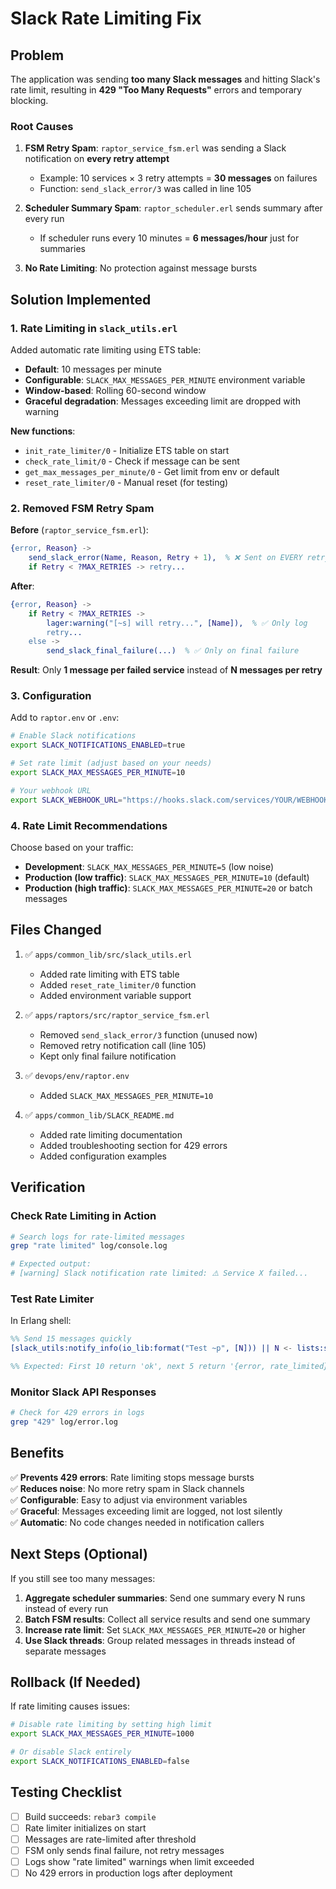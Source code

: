 # Slack Rate Limiting Fix

## Problem

The application was sending **too many Slack messages** and hitting Slack's rate limit, resulting in **429 "Too Many Requests"** errors and temporary blocking.

### Root Causes

1. **FSM Retry Spam**: `raptor_service_fsm.erl` was sending a Slack notification on **every retry attempt**
   - Example: 10 services × 3 retry attempts = **30 messages** on failures
   - Function: `send_slack_error/3` was called in line 105

2. **Scheduler Summary Spam**: `raptor_scheduler.erl` sends summary after every run
   - If scheduler runs every 10 minutes = **6 messages/hour** just for summaries

3. **No Rate Limiting**: No protection against message bursts

## Solution Implemented

### 1. Rate Limiting in `slack_utils.erl`

Added automatic rate limiting using ETS table:

- **Default**: 10 messages per minute
- **Configurable**: `SLACK_MAX_MESSAGES_PER_MINUTE` environment variable
- **Window-based**: Rolling 60-second window
- **Graceful degradation**: Messages exceeding limit are dropped with warning

**New functions**:
- `init_rate_limiter/0` - Initialize ETS table on start
- `check_rate_limit/0` - Check if message can be sent
- `get_max_messages_per_minute/0` - Get limit from env or default
- `reset_rate_limiter/0` - Manual reset (for testing)

### 2. Removed FSM Retry Spam

**Before** (`raptor_service_fsm.erl`):
```erlang
{error, Reason} ->
    send_slack_error(Name, Reason, Retry + 1),  % ❌ Sent on EVERY retry
    if Retry < ?MAX_RETRIES -> retry...
```

**After**:
```erlang
{error, Reason} ->
    if Retry < ?MAX_RETRIES -> 
        lager:warning("[~s] will retry...", [Name]),  % ✅ Only log
        retry...
    else ->
        send_slack_final_failure(...)  % ✅ Only on final failure
```

**Result**: Only **1 message per failed service** instead of **N messages per retry**

### 3. Configuration

Add to `raptor.env` or `.env`:

```bash
# Enable Slack notifications
export SLACK_NOTIFICATIONS_ENABLED=true

# Set rate limit (adjust based on your needs)
export SLACK_MAX_MESSAGES_PER_MINUTE=10

# Your webhook URL
export SLACK_WEBHOOK_URL="https://hooks.slack.com/services/YOUR/WEBHOOK/URL"
```

### 4. Rate Limit Recommendations

Choose based on your traffic:

- **Development**: `SLACK_MAX_MESSAGES_PER_MINUTE=5` (low noise)
- **Production (low traffic)**: `SLACK_MAX_MESSAGES_PER_MINUTE=10` (default)
- **Production (high traffic)**: `SLACK_MAX_MESSAGES_PER_MINUTE=20` or batch messages

## Files Changed

1. ✅ `apps/common_lib/src/slack_utils.erl`
   - Added rate limiting with ETS table
   - Added `reset_rate_limiter/0` function
   - Added environment variable support

2. ✅ `apps/raptors/src/raptor_service_fsm.erl`
   - Removed `send_slack_error/3` function (unused now)
   - Removed retry notification call (line 105)
   - Kept only final failure notification

3. ✅ `devops/env/raptor.env`
   - Added `SLACK_MAX_MESSAGES_PER_MINUTE=10`

4. ✅ `apps/common_lib/SLACK_README.md`
   - Added rate limiting documentation
   - Added troubleshooting section for 429 errors
   - Added configuration examples

## Verification

### Check Rate Limiting in Action

```bash
# Search logs for rate-limited messages
grep "rate limited" log/console.log

# Expected output:
# [warning] Slack notification rate limited: ⚠️ Service X failed...
```

### Test Rate Limiter

In Erlang shell:

```erlang
%% Send 15 messages quickly
[slack_utils:notify_info(io_lib:format("Test ~p", [N])) || N <- lists:seq(1, 15)].

%% Expected: First 10 return 'ok', next 5 return '{error, rate_limited}'
```

### Monitor Slack API Responses

```bash
# Check for 429 errors in logs
grep "429" log/error.log
```

## Benefits

✅ **Prevents 429 errors**: Rate limiting stops message bursts  
✅ **Reduces noise**: No more retry spam in Slack channels  
✅ **Configurable**: Easy to adjust via environment variables  
✅ **Graceful**: Messages exceeding limit are logged, not lost silently  
✅ **Automatic**: No code changes needed in notification callers  

## Next Steps (Optional)

If you still see too many messages:

1. **Aggregate scheduler summaries**: Send one summary every N runs instead of every run
2. **Batch FSM results**: Collect all service results and send one summary
3. **Increase rate limit**: Set `SLACK_MAX_MESSAGES_PER_MINUTE=20` or higher
4. **Use Slack threads**: Group related messages in threads instead of separate messages

## Rollback (If Needed)

If rate limiting causes issues:

```bash
# Disable rate limiting by setting high limit
export SLACK_MAX_MESSAGES_PER_MINUTE=1000

# Or disable Slack entirely
export SLACK_NOTIFICATIONS_ENABLED=false
```

## Testing Checklist

- [ ] Build succeeds: `rebar3 compile`
- [ ] Rate limiter initializes on start
- [ ] Messages are rate-limited after threshold
- [ ] FSM only sends final failure, not retry messages
- [ ] Logs show "rate limited" warnings when limit exceeded
- [ ] No 429 errors in production logs after deployment
